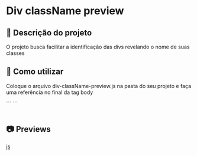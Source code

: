 # Div className preview

## :bookmark_tabs: Descrição do projeto

<p>O projeto busca facilitar a identificação das divs revelando o nome de suas classes</p>


## :open_file_folder: Como utilizar
<p>Coloque o arquivo div-className-preview.js na pasta do seu projeto e faça uma referência no final da tag body</p>
```
<script src="./script/div-className-preview.js"></script>
```


<br>
<br>

## :camera: Previews
[js](https://i.imgur.com/D8Rt9ov.png)

